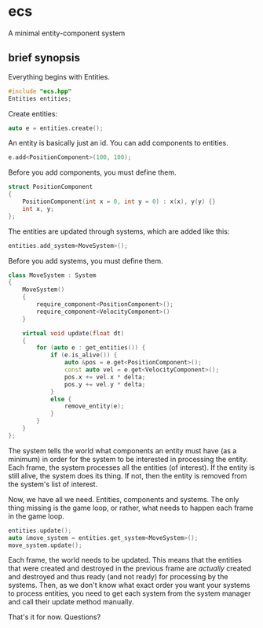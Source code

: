 ecs
===

A minimal entity-component system

brief synopsis
--------------
Everything begins with Entities.

```c++
#include "ecs.hpp"
Entities entities;
```

Create entities:

```c++
auto e = entities.create();
```

An entity is basically just an id. You can add components to entities.

```c++
e.add<PositionComponent>(100, 100);
```

Before you add components, you must define them.

```c++
struct PositionComponent
{
    PositionComponent(int x = 0, int y = 0) : x(x), y(y) {}
    int x, y;
};
```

The entities are updated through systems, which are added like this:

```c++
entities.add_system<MoveSystem>();
```

Before you add systems, you must define them.

```c++
class MoveSystem : System
{
    MoveSystem()
    {
        require_component<PositionComponent>();
        require_component<VelocityComponent>()
    }

    virtual void update(float dt)
    {
        for (auto e : get_entities()) {
            if (e.is_alive()) {
                auto &pos = e.get<PositionComponent>();
                const auto vel = e.get<VelocityComponent>();
                pos.x += vel.x * delta;
                pos.y += vel.y * delta;
            }
            else {
                remove_entity(e);
            }
        }
    }
};
```

The system tells the world what components an entity must have (as a minimum) in order for the system to be interested in processing the entity.
Each frame, the system processes all the entities (of interest). If the entity is still alive, the system does its thing. If not, then the entity
is removed from the system's list of interest.

Now, we have all we need. Entities, components and systems. The only thing missing is the game loop, or rather, what needs to happen each frame in the game loop.

```c++
entities.update();
auto &move_system = entities.get_system<MoveSystem>();
move_system.update();
```

Each frame, the world needs to be updated. This means that the entities that were created and destroyed in the previous frame are *actually* created and destroyed 
and thus ready (and not ready) for processing by the systems. Then, as we don't know what exact order you want your systems to process entities, you need to get each system
from the system manager and call their update method manually.

That's it for now. Questions?

